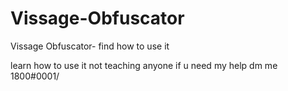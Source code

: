 # Vissage-Obfuscator
Vissage Obfuscator- find how to use it 

learn how to use it not teaching anyone if u need my help dm me 1800#0001/

